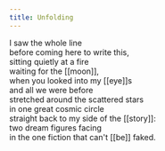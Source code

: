 ```yaml
---
title: Unfolding
---
```


I saw the whole line  
before coming here to write this,  
sitting quietly at a fire  
waiting for the [[moon]],   
when you looked into my [[eye]]s  
and all we were before  
stretched around the scattered stars  
in one great cosmic circle  
straight back to my side of the [[story]]:  
two dream figures facing  
in the one fiction that can't [[be]] faked.  